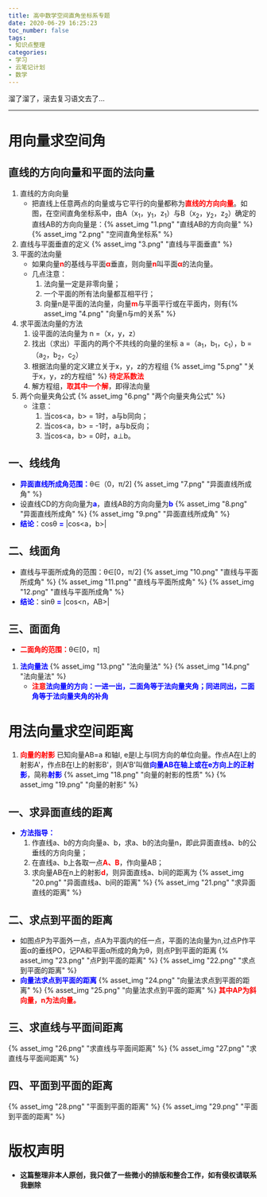 ```yaml
---
title: 高中数学空间直角坐标系专题
date: 2020-06-29 16:25:23
toc_number: false
tags:
- 知识点整理
categories:
- 学习
- 云笔记计划
- 数学
---
```

溜了溜了，滚去复习语文去了...
<!--more-->
---
<style>
rb {
    color: red;
    font-weight: bolder;
}
bb {
    color: blue;
    font-weight: bolder;
}
</style>

# 用向量求空间角

## 直线的方向向量和平面的法向量
1. 直线的方向向量
    - 把直线上任意两点的向量或与它平行的向量都称为<rb>直线的方向向量</rb>。如图，在空间直角坐标系中，由A（x<sub>1</sub>，y<sub>1</sub>，z<sub>1</sub>）与B（x<sub>2</sub>，y<sub>2</sub>，z<sub>2</sub>）确定的直线AB的方向向量是：{% asset_img "1.png" "直线AB的方向向量" %}{% asset_img "2.png" "空间直角坐标系" %}
2. 直线与平面垂直的定义 {% asset_img "3.png" "直线与平面垂直" %}
3. 平面的法向量
    - 如果向量<rb>n</rb>的基线与平面<rb>α</rb>垂直，则向量<rb>n</rb>叫平面<rb>α</rb>的法向量。
    - 几点注意：
        1. 法向量一定是非零向量；
        2. 一个平面的所有法向量都互相平行；
        3. 向量n是平面的法向量，向量<rb>m</rb>与平面平行或在平面内，则有{% asset_img "4.png" "向量n与m的关系" %}
4. 求平面法向量的方法
    1. 设平面的法向量为 n =（x，y，z）
    2. 找出（求出）平面内的两个不共线的向量的坐标 a =（a<sub>1</sub>，b<sub>1</sub>，c<sub>1</sub>），b =（a<sub>2</sub>，b<sub>2</sub>，c<sub>2</sub>）
    3. 根据法向量的定义建立关于x，y，z的方程组 {% asset_img "5.png" "关于x，y，z的方程组" %}
    <rb>待定系数法</rb>
    4. 解方程组，<rb>取其中一个解</rb>，即得法向量
5. 两个向量夹角公式 {% asset_img "6.png" "两个向量夹角公式" %}
    - 注意：
        1. 当cos<a，b> = 1时，a与b同向；
        2. 当cos<a，b> = -1时，a与b反向；
        3. 当cos<a，b> = 0时，a⊥b。

## 一、线线角
- <bb>异面直线所成角范围：</bb>θ∈（0，π/2]
{% asset_img "7.png" "异面直线所成角" %}
- 设直线CD的方向向量为<bb>a</bb>，直线AB的方向向量为<bb>b</bb>
{% asset_img "8.png" "异面直线所成角" %}
{% asset_img "9.png" "异面直线所成角" %}
- <bb>结论</bb>：cosθ <bb>=</bb> |cos<a，b>|

## 二、线面角
- 直线与平面所成角的范围：θ∈[0，π/2]
{% asset_img "10.png" "直线与平面所成角" %}
{% asset_img "11.png" "直线与平面所成角" %}
{% asset_img "12.png" "直线与平面所成角" %}
- <bb>结论</bb>：sinθ <bb>=</bb> |cos<n，AB>|

## 三、面面角
- <rb>二面角的范围：</rb>θ∈[0，π]
1. <bb>法向量法</bb>
    {% asset_img "13.png" "法向量法" %}
    {% asset_img "14.png" "法向量法" %}
    - <rb>注意</rb><bb>法向量的方向：一进一出，二面角等于法向量夹角；同进同出，二面角等于法向量夹角的补角</bb>

# 用法向量求空间距离
1. <rb>向量的射影</rb>
    已知向量AB=a 和轴l, e是l上与l同方向的单位向量。作点A在l上的射影A'，作点B在l上的射影B'，则A'B'叫做<bb>向量AB在轴上或在e方向上的正射影</bb>，简称<bb>射影</bb>
    {% asset_img "18.png" "向量的射影的性质" %}
    {% asset_img "19.png" "向量的射影" %}

## 一、求异面直线的距离
- <bb>方法指导：</bb>
    1. 作直线a、b的方向向量a、b，求a、b的法向量n，即此异面直线a、b的公垂线的方向向量；
    2. 在直线a、b上各取一点<rb>A、B</rb>，作向量AB；
    3. 求向量AB在n上的射影<rb>d</rb>，则异面直线a、b间的距离为 {% asset_img "20.png" "异面直线a、b间的距离" %}
{% asset_img "21.png" "求异面直线的距离" %}

## 二、求点到平面的距离
- 如图点P为平面外一点，点A为平面内的任一点，平面的法向量为n,过点P作平面α的垂线PO，记PA和平面α所成的角为θ，则点P到平面的距离 {% asset_img "23.png" "点P到平面的距离" %}
    {% asset_img "22.png" "求点到平面的距离" %}
- <bb>向量法求点到平面的距离</bb>
    {% asset_img "24.png" "向量法求点到平面的距离" %}
    {% asset_img "25.png" "向量法求点到平面的距离" %}
    <rb>其中AP为斜向量，n为法向量。</rb>

## 三、求直线与平面间距离
{% asset_img "26.png" "求直线与平面间距离" %}
{% asset_img "27.png" "求直线与平面间距离" %}

## 四、平面到平面的距离
{% asset_img "28.png" "平面到平面的距离" %}
{% asset_img "29.png" "平面到平面的距离" %}

# 版权声明
- **这篇整理非本人原创，我只做了一些微小的排版和整合工作，如有侵权请联系我删除**
